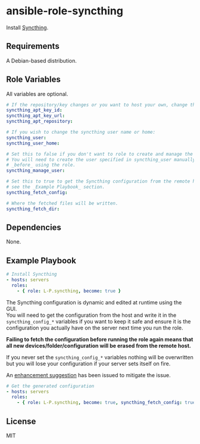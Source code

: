 ansible-role-syncthing
======================
Install [Syncthing](https://syncthing.net/).

Requirements
------------
A Debian-based distribution.

Role Variables
--------------
All variables are optional.

```yaml
# If the repository/key changes or you want to host your own, change these:
syncthing_apt_key_id:
syncthing_apt_key_url:
syncthing_apt_repository:

# If you wish to change the syncthing user name or home:
syncthing_user:
syncthing_user_home:

# Set this to false if you don't want to role to create and manage the user.
# You will need to create the user specified in syncthing_user manually
# _before_ using the role.
syncthing_manage_user:

# Set this to true to get the Syncthing configuration from the remote host,
# see the _Example Playbook_ section.
syncthing_fetch_config:

# Where the fetched files will be written.
syncthing_fetch_dir:
```

Dependencies
------------
None.

Example Playbook
----------------
```yaml
# Install Syncthing
- hosts: servers
  roles:
    - { role: L-P.syncthing, become: true }
```

The Syncthing configuration is dynamic and edited at runtime using the GUI.  
You will need to get the configuration from the host and write it in the
`syncthing_config_*` variables if you want to keep it safe and ensure it is the
configuration you actually have on the server next time you run the role.

**Failing to fetch the configuration before running the role again means that
all new devices/folder/configuration will be erased from the remote host.**

If you never set the `syncthing_config_*` variables nothing will be
overwritten but you will lose your configuration if your server sets
itself on fire.

An [enhancement suggestion](https://github.com/syncthing/syncthing/issues/3598)
has been issued to mitigate the issue.

```yaml
# Get the generated configuration
- hosts: servers
  roles:
    - { role: L-P.syncthing, become: true, syncthing_fetch_config: true }
```

License
-------
MIT
